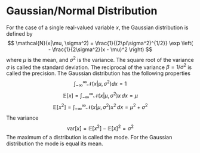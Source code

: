 # Gaussian/Normal Distribution
For the case of a single real-valued variable $x$, the Gaussian distribution is defined by
$$ \mathcal{N}(x|\mu, \sigma^2) = \frac{1}{(2\pi\sigma^2)^{1/2}} \exp \left( - \frac{1}{2\sigma^2}(x - \mu)^2 \right) $$
where $\mu$ is the mean, and $\sigma^2$ is the variance. The square root of the variance $\sigma$ is called the standard deviation. The reciprocal of the variance $\beta = 1/\sigma^2$ is called the precision. The Gaussian distribution has the following properties
$$ \int_{-\infty}^\infty \mathcal{N}(x|\mu, \sigma^2) dx = 1 $$
$$ \mathbb{E}[x] = \int_{-\infty}^\infty \mathcal{N}(x|\mu, \sigma^2)x\,dx = \mu $$
$$  \mathbb{E}[x^2] = \int_{-\infty}^\infty \mathcal{N}(x|\mu, \sigma^2)x^2\,dx = \mu^2 + \sigma^2 $$
The variance
$$ \text{var}[x] = \mathbb{E}[x^2] - \mathbb{E}[x]^2 = \sigma^2 $$
The maximum of a distribution is called the mode. For the Gaussian distribution the mode is equal its mean.
